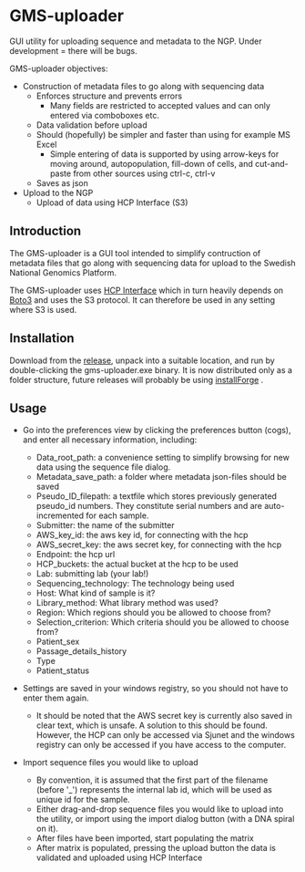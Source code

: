 # GMS-uploader
GUI utility for uploading sequence and metadata to the NGP. Under development = there will be bugs.


GMS-uploader objectives:
* Construction of metadata files to go along with sequencing data
  * Enforces structure and prevents errors
    * Many fields are restricted to accepted values and can only entered via comboboxes etc.
  * Data validation before upload
  * Should (hopefully) be simpler and faster than using for example MS Excel
    * Simple entering of data is supported by using arrow-keys for moving around, autopopulation, fill-down of cells, and cut-and-paste from other sources using ctrl-c, ctrl-v 
  * Saves as json
* Upload to the NGP
  * Upload of data using HCP Interface (S3)

## Introduction

The GMS-uploader is a GUI tool intended to simplify contruction of metadata files that go along with sequencing data for upload to the Swedish National Genomics Platform.

The GMS-uploader uses [HCP Interface](https://github.com/genomic-medicine-sweden/HCPInterface) which in turn heavily depends on [Boto3](https://boto3.amazonaws.com/v1/documentation/api/latest/reference/services/s3.html) and uses the S3 protocol. It can therefore be used in any setting where S3 is used.   

## Installation

Download from the [release](https://github.com/genomic-medicine-sweden/GMS-uploader/releases), unpack into a suitable location, and run by double-clicking the gms-uploader.exe binary. It is now distributed only as a folder structure, future releases will probably be using [installForge](https://installforge.net/) .

## Usage

* Go into the preferences view by clicking the preferences button (cogs), and enter all necessary information, including:
  * Data_root_path: a convenience setting to simplify browsing for new data using the sequence file dialog.
  * Metadata_save_path: a folder where metadata json-files should be saved
  * Pseudo_ID_filepath: a textfile which stores previously generated pseudo_id numbers. They constitute serial numbers and are auto-incremented for each sample.
  * Submitter: the name of the submitter
  * AWS_key_id: the aws key id, for connecting with the hcp
  * AWS_secret_key: the aws secret key, for connecting with the hcp
  * Endpoint: the hcp url
  * HCP_buckets: the actual bucket at the hcp to be used
  * Lab: submitting lab (your lab!)
  * Sequencing_technology: The technology being used
  * Host: What kind of sample is it?
  * Library_method: What library method was used?
  * Region: Which regions should you be allowed to choose from?
  * Selection_criterion: Which criteria should you be allowed to choose from?
  * Patient_sex
  * Passage_details_history 
  * Type
  * Patient_status

* Settings are saved in your windows registry, so you should not have to enter them again.
  * It should be noted that the AWS secret key is currently also saved in clear text, which is unsafe. A solution to this should be found. However, the HCP can only be accessed via Sjunet and the windows registry can only be accessed if you have access to the computer.   

* Import sequence files you would like to upload
  * By convention, it is assumed that the first part of the filename (before '_') represents the internal lab id, which will be used as unique id for the sample.
  * Either drag-and-drop sequence files you would like to upload into the utility, or import using the import dialog button (with a DNA spiral on it).
  * After files have been imported, start populating the matrix
  * After matrix is populated, pressing the upload button the data is validated and uploaded using HCP Interface



